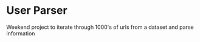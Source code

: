 # User Parser

Weekend project to iterate through 1000's of urls from a dataset and parse information

